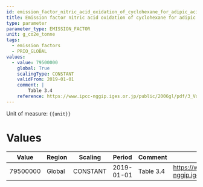 ```yaml
---
id: emission_factor_nitric_acid_oxidation_of_cyclohexane_for_adipic_acid_production
title: Emission factor nitric acid oxidation of cyclohexane for adipic acid production
type: parameter
parameter_type: EMISSION_FACTOR
unit: g_co2e_tonne
tags:
  - emission_factors
  - PRIO_GLOBAL
values:
  - value: 79500000
    global: True
    scalingType: CONSTANT
    validFrom: 2019-01-01
    comment: |
        Table 3.4
    reference: https://www.ipcc-nggip.iges.or.jp/public/2006gl/pdf/3_Volume3/V3_3_Ch3_Chemical_Industry.pdf
---
```



Unit of measure: `{{unit}}`


# Values


| Value | Region | Scaling | Period | Comment | Reference |
|-------|--------|---------|--------|---------|-----------|
| 79500000 | Global | CONSTANT | 2019-01-01 | Table 3.4 | https://www.ipcc-nggip.iges.or.jp/public/2006gl/pdf/3_Volume3/V3_3_Ch3_Chemical_Industry.pdf |


